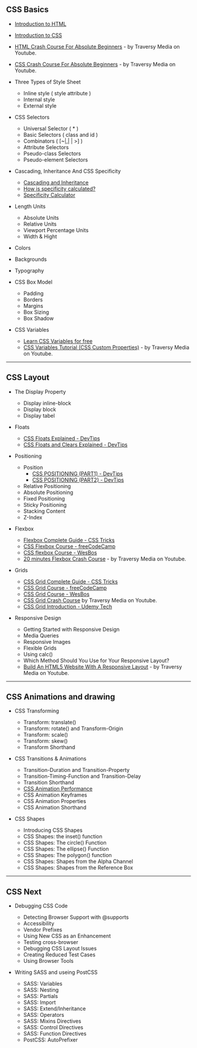 ## CSS Basics

* [Introduction to HTML](https://scrimba.com/g/ghtml)
* [Introduction to CSS](https://scrimba.com/g/gintrotocss)

* [HTML Crash Course For Absolute Beginners](https://www.youtube.com/watch?v=UB1O30fR-EE) - by Traversy Media on Youtube.
* [CSS Crash Course For Absolute Beginners](https://www.youtube.com/watch?v=yfoY53QXEnI) - by Traversy Media on Youtube.

- Three Types of Style Sheet
    * Inline style ( style attribute )
    * Internal style
    * External style

- CSS Selectors
    * Universal Selector ( \* )
    * Basic Selectors ( class and id )
    * Combinators ( [~|,| | >] )
    * Attribute Selectors
    * Pseudo-class Selectors
    * Pseudo-element Selectors

- Cascading, Inheritance And CSS Specificity
    * [Cascading and Inheritance](https://developer.mozilla.org/en-US/docs/Learn/CSS/Introduction_to_CSS/Cascade_and_inheritance)
    * [How is specificity calculated?](https://developer.mozilla.org/en-US/docs/Web/CSS/Specificity)
    * [Specificity Calculator](https://specificity.keegan.st/)

- Length Units
    * Absolute Units
    * Relative Units
    * Viewport Percentage Units
    * Width & Hight

- Colors

- Backgrounds

- Typography


- CSS Box Model
    * Padding
    * Borders
    * Margins
    * Box Sizing
    * Box Shadow

- CSS Variables 
    * [Learn CSS Variables for free](https://scrimba.com/g/gcssvariables)
    * [CSS Variables Tutorial (CSS Custom Properties)](https://www.youtube.com/watch?v=sQUB039MG0I) - by Traversy Media on Youtube.

---

## CSS Layout

- The Display Property
    * Display inline-block
    * Display block
    * Display tabel

- Floats
    * [CSS Floats Explained - DevTips](https://www.youtube.com/watch?v=609adV3pTME)
    * [CSS Floats and Clears Explained - DevTips](https://www.youtube.com/watch?v=xFGBNv2KeVU)

- Positioning
    * Position
        * [CSS POSITIONING (PART1) - DevTips](https://www.youtube.com/watch?v=kejG8G0dr5U)
        * [CSS POSITIONING (PART2) - DevTips](https://www.youtube.com/watch?v=Rf6zAP4YnZA)
    * Relative Positioning
    * Absolute Positioning
    * Fixed Positioning
    * Sticky Positioning
    * Stacking Content
    * Z-Index

- Flexbox
    * [Flexbox Complete Guide - CSS Tricks](https://css-tricks.com/snippets/css/a-guide-to-flexbox/)
    * [CSS Flexbox Course - freeCodeCamp](https://www.youtube.com/watch?v=-Wlt8NRtOpo)
    * [CSS flexbox Course - WesBos](https://flexbox.io/)
    * [20 minutes Flexbox Crash Course](https://youtu.be/JJSoEo8JSnc) - by Traversy Media on Youtube.

- Grids
    * [CSS Grid Complete Guide - CSS Tricks](https://css-tricks.com/snippets/css/complete-guide-grid/)
    * [CSS Grid Course - freeCodeCamp](https://www.youtube.com/watch?v=t6CBKf8K_Ac)
    * [CSS Grid Course - WesBos](https://cssgrid.io/)
    * [CSS Grid Crash Course](https://youtu.be/jV8B24rSN5o) by Traversy Media on Youtube.
    * [CSS Grid Introduction - Udemy Tech](https://www.youtube.com/watch?v=oz0fbFviLIU)

- Responsive Design
    * Getting Started with Responsive Design
    * Media Queries
    * Responsive Images
    * Flexible Grids
    * Using calc()
    * Which Method Should You Use for Your Responsive Layout?
    * [Build An HTML5 Website With A Responsive Layout](https://www.youtube.com/watch?v=Wm6CUkswsNw) - by Traversy Media on Youtube.

---

## CSS Animations and drawing

- CSS Transforming
    * Transform: translate()
    * Transform: rotate() and Transform-Origin
    * Transform: scale()
    * Transform: skew()
    * Transform Shorthand

- CSS Transitions & Animations
    * Transition-Duration and Transition-Property
    * Transition-Timing-Function and Transition-Delay
    * Transition Shorthand
    * [CSS Animation Performance](https://www.html5rocks.com/en/tutorials/speed/high-performance-animations/)
    * CSS Animation Keyframes
    * CSS Animation Properties
    * CSS Animation Shorthand

- CSS Shapes
    * Introducing CSS Shapes
    * CSS Shapes: the inset() function
    * CSS Shapes: The circle() Function
    * CSS Shapes: The ellipse() Function
    * CSS Shapes: The polygon() function
    * CSS Shapes: Shapes from the Alpha Channel
    * CSS Shapes: Shapes from the Reference Box

---

## CSS Next

- Debugging CSS Code
    * Detecting Browser Support with @supports
    * Accessibility
    * Vendor Prefixes
    * Using New CSS as an Enhancement
    * Testing cross-browser
    * Debugging CSS Layout Issues
    * Creating Reduced Test Cases
    * Using Browser Tools

- Writing SASS and useing PostCSS
    * SASS: Variables
    * SASS: Nesting
    * SASS: Partials
    * SASS: Import
    * SASS: Extend/Inheritance
    * SASS: Operators
    * SASS: Mixins Directives
    * SASS: Control Directives
    * SASS: Function Directives
    * PostCSS: AutoPrefixer
